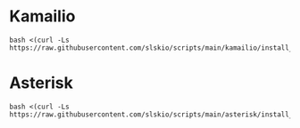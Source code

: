 # Kamailio

```
bash <(curl -Ls https://raw.githubusercontent.com/slskio/scripts/main/kamailio/install_kamailio_ubuntu.sh)
```

# Asterisk

```
bash <(curl -Ls https://raw.githubusercontent.com/slskio/scripts/main/asterisk/install_asterisk_ubuntu.sh)
```
